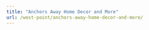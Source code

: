 ```yaml
---
title: "Anchors Away Home Decor and More"
url: /west-point/anchors-away-home-decor-and-more/
---
```

